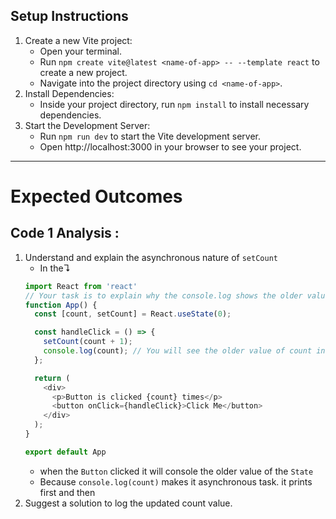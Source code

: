 
## Setup Instructions
1. Create a new Vite project:
    - Open your terminal.
    - Run `npm create vite@latest <name-of-app> -- --template react` to create a new project.
    - Navigate into the project directory using `cd <name-of-app>`.
2. Install Dependencies:
    - Inside your project directory, run `npm install` to install necessary dependencies.
3. Start the Development Server:
    - Run `npm run dev` to start the Vite development server.
    - Open http://localhost:3000 in your browser to see your project.

  <hr>

# Expected Outcomes

## Code 1 Analysis :
1. Understand and explain the asynchronous nature of `setCount`
   - In the↴
    ``` JavaScript
    import React from 'react'
    // Your task is to explain why the console.log shows the older value of count
    function App() {
      const [count, setCount] = React.useState(0);

      const handleClick = () => {
        setCount(count + 1);
        console.log(count); // You will see the older value of count in console
      };

      return (
        <div>
          <p>Button is clicked {count} times</p>
          <button onClick={handleClick}>Click Me</button>
        </div>
      );
    }

    export default App

    ```
    - when the `Button` clicked it will console the older value of the `State`
    - Because `console.log(count)` makes it asynchronous task. it prints first and then 
2. Suggest a solution to log the updated count value.